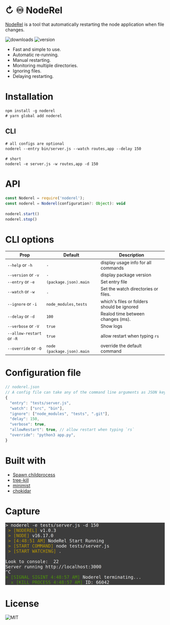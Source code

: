 # ↻ ♾️ NodeRel
[NodeRel](https://wutility.github.io/noderel) is a tool that automatically restarting the node application when file changes.

![downloads](https://badgen.net/npm/dt/noderel) ![version](http://img.shields.io/npm/v/noderel.svg)


- Fast and simple to use.
- Automatic re-running.
- Manual restarting.
- Monitoring multiple directories.
- Ignoring files.
- Delaying restarting.

# Installation
```shell
npm install -g noderel 
# yarn global add noderel
```

## CLI
```shell
# all configs are optional 
noderel --entry bin/server.js --watch routes,app --delay 150

# short
noderel -e server.js -w routes,app -d 150
```

# API
```js
const Noderel = require('noderel');
const noderel = Noderel(configuration?: Object): void

noderel.start()
noderel.stop()
```

# CLI options

| Prop                      | Default                    | Description                                 |
|---------------------------|----------------------------|---------------------------------------------|
|`--help`          or `-h`  | `-`                        | display usage info for all commands         |
|`--version`       or `-v`  | `-`                        | display package version                     |
|`--entry`         or `-e`  | `(package.json).main`      | Set entry file                              |
|`--watch`         or `-w`  | `.`                        | Set the watch directories or files.         |
|`--ignore`        or `-i`  | `node_modules,tests`       | which\'s files or folders should be ignored |
|`--delay`         or `-d`  | `100`                      | Realod time between changes (ms).           |
|`--verbose`       or `-V`  | `true`                     | Show logs                                   |
|`--allow-restart` or `-R`  | `true`                     | allow restart when typing `rs`              |
|`--override`      or `-O`  | `node (package.json).main` | override the default command                |

# Configuration file
```js
// noderel.json
// A config file can take any of the command line arguments as JSON key values, for example:
{
  "entry": "tests/server.js",
  "watch": ["src", "bin"],
  "ignore": ["node_modules", "tests", ".git"],
  "delay": 150,
  "verbose": true,
  "allowRestart": true, // allow restart when typing `rs`
  "override": "python3 app.py",
}
```

# Built with
- [Spawn childprocess](https://nodejs.org/docs/latest-v16.x/api/child_process.html#class-childprocess)
- [tree-kill](https://www.npmjs.com/package/tree-kill)
- [minimist](https://www.npmjs.com/package/minimist)
- [chokidar](https://www.npmjs.com/package/chokidar)

# Capture
![Capture](capture.png)

# License
![MIT](https://badgen.net/npm/license/noderel)